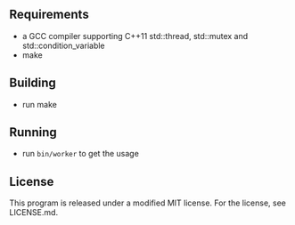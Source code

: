 ## Requirements

* a GCC compiler supporting C++11 std::thread, std::mutex and std::condition_variable
* make

## Building

* run make

## Running

* run ```bin/worker``` to get the usage

## License

This program is released under a modified MIT license. For the license, see LICENSE.md.